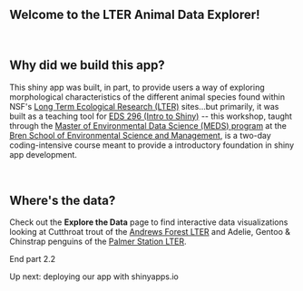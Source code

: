 ## Welcome to the LTER Animal Data Explorer!

<br>

## Why did we build this app?

This shiny app was built, in part, to provide users a way of exploring morphological characteristics of the different animal species found within NSF's [Long Term Ecological Research (LTER)](https://lternet.edu/) sites...but primarily, it was built as a teaching tool for [EDS 296 (Intro to Shiny)](https://bren.ucsb.edu/courses/eds-430) -- this workshop, taught through the [Master of Environmental Data Science (MEDS) program](https://ucsb-meds.github.io/) at the [Bren School of Environmental Science and Management](https://bren.ucsb.edu/), is a two-day coding-intensive course meant to provide a introductory foundation in shiny app development.

<br>

## Where's the data? 

Check out the **Explore the Data** page to find interactive data visualizations looking at Cutthroat trout of the [Andrews Forest LTER](https://andrewsforest.oregonstate.edu/) and Adelie, Gentoo & Chinstrap penguins of the [Palmer Station LTER](https://pallter.marine.rutgers.edu/).

End part 2.2

Up next: deploying our app with shinyapps.io

